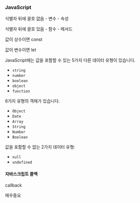 ### JavaScript



식별자 뒤에 괄호 없음 - 변수 - 속성 

식별자 뒤에 괄호 있음 -  함수 - 메서드 



<script type="text/javascript">
		var age=20;
		var name="홍길동";
		var height=160.5;
		var isPretty=false;
		var birthday=null;

		window.alert();

</script>



값이 상수이면 const

값이 변수이면 let 



JavaScript에는 값을 포함할 수 있는 5가지 다른 데이터 유형이 있습니다.

- `string`
- `number`
- `boolean`
- `object`
- `function`

6가지 유형의 객체가 있습니다.

- `Object`
- `Date`
- `Array`
- `String`
- `Number`
- `Boolean`

값을 포함할 수 없는 2가지 데이터 유형:

- `null`
- `undefined`



#### 자바스크립트 콜백

callback 

매우중요 





<!DOCTYPE html>
<html>
<head>
<meta charset="UTF-8">
<title>Insert title here</title>
<script type="text/javascript">

​	
​		
		window.onload=function(){
			let obj=document.querySelector("img");
			obj.src="hanbit.jpg";
			obj.width=300;


​			
​			
​			
			setInterval(function (){
				let div=document.querySelector("div");
				let today=new Date();
				div.textContent=today;
			}, 1000);
			
			}


</script>
</head>
<body>
		<img>
		<div></div>
</body>
</html>

